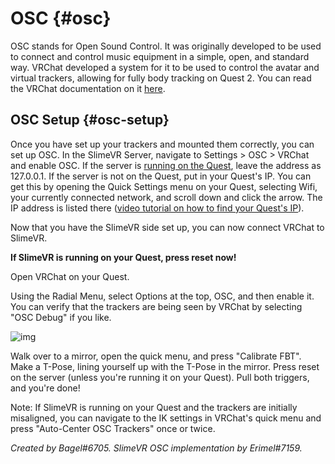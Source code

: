# OSC {#osc}

OSC stands for Open Sound Control. It was originally developed to be used to connect and control music equipment in a simple, open, and standard way. VRChat developed a system for it to be used to control the avatar and virtual trackers, allowing for fully body tracking on Quest 2. You can read the VRChat documentation on it [here](https://docs.vrchat.com/docs/osc-overview).

## OSC Setup {#osc-setup}

Once you have set up your trackers and mounted them correctly, you can set up OSC. In the SlimeVR Server, navigate to Settings > OSC > VRChat and enable OSC. If the server is [running on the Quest](../tools/termux-installation.md), leave the address as 127.0.0.1. If the server is not on the Quest, put in your Quest's IP. You can get this by opening the Quick Settings menu on your Quest, selecting Wifi, your currently connected network, and scroll down and click the arrow. The IP address is listed there ([video tutorial on how to find your Quest's IP](https://www.youtube.com/watch?v=gL1vgWubcJw)).

Now that you have the SlimeVR side set up, you can now connect VRChat to SlimeVR.

**If SlimeVR is running on your Quest, press reset now!**

Open VRChat on your Quest.

Using the Radial Menu, select Options at the top, OSC, and then enable it.
You can verify that the trackers are being seen by VRChat by selecting "OSC Debug" if you like.

![img](https://user-images.githubusercontent.com/737888/154179201-ec413948-7013-494a-81fb-4b5e1129cf5f.jpg)

Walk over to a mirror, open the quick menu, and press "Calibrate FBT". Make a T-Pose, lining yourself up with the T-Pose in the mirror. Press reset on the server (unless you're running it on your Quest). Pull both triggers, and you're done!

Note: If SlimeVR is running on your Quest and the trackers are initially misaligned, you can navigate to the IK settings in VRChat's quick menu and press "Auto-Center OSC Trackers" once or twice.

_Created by Bagel#6705. SlimeVR OSC implementation by Erimel#7159._
